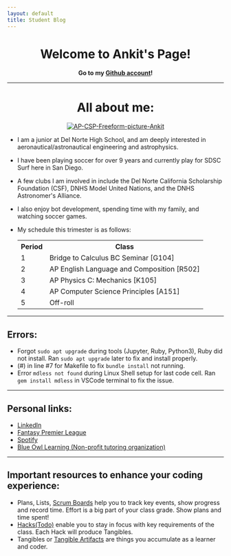 ```yaml
---
layout: default
title: Student Blog
---
```


<h1 style="text-align: center;"> Welcome to Ankit's Page! </h1>

<p style="text-align: center;"> <b> Go to my <a href="https://github.com/Ankit-177">Github account</a>! </b> </p>

---

<h1 style="text-align: center;"> All about me: </h1>

<center> <a href="https://ibb.co/D91N56Y"><img src="https://i.ibb.co/K25YFQD/AP-CSP-Freeform-picture-Ankit.jpg" alt="AP-CSP-Freeform-picture-Ankit" border="0"></a> </center>

- I am a junior at Del Norte High School, and am deeply interested in aeronautical/astronautical engineering and astrophysics.
- I have been playing soccer for over 9 years and currently play for SDSC Surf here in San Diego. 
- A few clubs I am involved in include the Del Norte California Scholarship Foundation (CSF), DNHS Model United Nations, and the   DNHS Astronomer's Alliance.
- I also enjoy bot development, spending time with my family, and watching soccer games.

- My schedule this trimester is as follows:
    
    <table>
    <tr>
        <th>Period</th>
        <th>Class</th>
    </tr>
    <tr>
        <td>1</td>
        <td>Bridge to Calculus BC Seminar [G104]</td>
    </tr>
    <tr>
        <td>2</td>
        <td>AP English Language and Composition [R502]</td>
    </tr>
    <tr>
        <td>3</td>
        <td>AP Physics C: Mechanics [K105]</td>
    </tr>
    <tr>
        <td>4</td>
        <td>AP Computer Science Principles [A151]</td>
    </tr>
    <tr>
        <td>5</td>
        <td> Off-roll </td>
    </tr>
    </table>

---

## Errors:
- Forgot `sudo apt upgrade` during tools (Jupyter, Ruby, Python3), Ruby did not install. Ran `sudo apt upgrade` later to fix and install properly.
- (#) in line #7 for Makefile to fix `bundle install` not running.
- Error `mdless not found` during Linux Shell setup for last code cell. Ran `gem install mdless` in VSCode terminal to fix the issue.

---

## Personal links:
- [LinkedIn](https://www.linkedin.com/in/ankit-pulivendula-628a13286/)
- [Fantasy Premier League](https://fantasy.premierleague.com/entry/417213/history)
- [Spotify](https://open.spotify.com/user/r9a9wy81j00gz9jjfz4hgu5t5)
- [Blue Owl Learning (Non-profit tutoring organization)](https://www.blueowllearning.org) 

---

## Important resources to enhance your coding experience:
- Plans, Lists, [Scrum Boards](https://clickup.com/blog/scrum-board/) help you to track key events, show progress and record time.  Effort is a big part of your class grade.  Show plans and time spent!
- [Hacks(Todo)](https://levelup.gitconnected.com/six-ultimate-daily-hacks-for-every-programmer-60f5f10feae) enable you to stay in focus with key requirements of the class.  Each Hack will produce Tangibles.
- Tangibles or [Tangible Artifacts](https://en.wikipedia.org/wiki/Artifact_(software_development)) are things you accumulate as a learner and coder.



